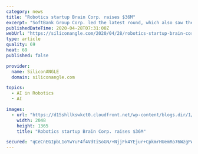 ```yaml
---
category: news
title: "Robotics startup Brain Corp. raises $36M"
excerpt: "SoftBank Group Corp. led the latest round, which also saw the participation of ClearBridge Investments, Satwik Ventures and Qualcomm Ventures. Brain has now raised $150 million in total. Robots that can clean,"
publishedDateTime: 2020-04-28T07:31:00Z
webUrl: "https://siliconangle.com/2020/04/28/robotics-startup-brain-corp-raises-36m/"
type: article
quality: 69
heat: 69
published: false

provider:
  name: SiliconANGLE
  domain: siliconangle.com

topics:
  - AI in Robotics
  - AI

images:
  - url: "https://d15shllkswkct0.cloudfront.net/wp-content/blogs.dir/1/files/2020/04/88011872_100932704849666_4683343635045941248_o.jpg"
    width: 2048
    height: 1365
    title: "Robotics startup Brain Corp. raises $36M"

secured: "qCeCnEGIpbL1oYwYuF4f4VdtiSoGN/+NjjFk4YEjur+CpkmrHUemRo76WzgPAttx41q0mwtpgZVQMYKQxxtQ0D4NNzJGhx9NkpVBdeBRuw9zGJK0D30Yh26Lb1nkJhHcAVApk7rcecP2YMg9yssatEqqrCHfRkjdLElnCUKU2Y/F3NC9ht/0N1CV2DYc/5v9J7STQ19/rgLh7vn7EayWnl76Ec/WnTSIJjhQYB8bkeOfsMp8Ljt3uV9LD04zxhY3fEqUAEn70CmxR168QbC1KYwHIPZA/E1dt//3PHhsdvdy9QeKBSOMfXRItxnR4KOPYIs+9Pi0S2dg51Jeg6xhwcLlx6IlNIHHANtLP1m+uD7Y5h622F93h1DkupHJO+xsZMI7MBS691Ct0yFldHCuHEgUaMi17o5slmEekNOMDi+diLHjDkI0b0jKRvPe+nScEOXb4uxK9HFF1cSR/H4a0TFe9PQMKWd6sN3MGCxQHtw=;qTBXZHSTn3frweT9AQplNw=="
---
```


